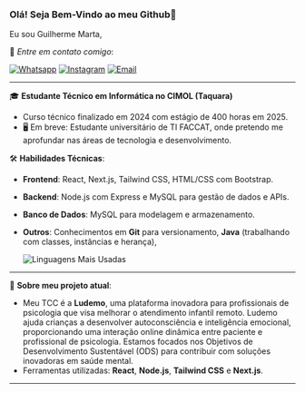 ###  Olá! Seja Bem-Vindo ao meu Github👋
 Eu sou Guilherme Marta, 

🔗 *Entre em contato comigo*:

 [![Whatsapp](https://img.shields.io/badge/WhatsApp-25D366?style=for-the-badge&logo=whatsapp&logoColor=white)](https://wa.me/5551986515196)
 [![Instagram](https://img.shields.io/badge/Instagram-E4405F?style=for-the-badge&logo=instagram&logoColor=white)](https://www.instagram.com/_guilhermemarta/?next=%2F)
[![Email](https://img.shields.io/badge/Gmail-D14836?style=for-the-badge&logo=gmail&logoColor=white)](mailto:guilhermedsmarta@gmail.com)




---

🎓 **Estudante Técnico em Informática no CIMOL (Taquara)**
- Curso técnico finalizado em 2024 com estágio de 400 horas em 2025.
- 🖥 Em breve: Estudante universitário de TI FACCAT, onde pretendo me aprofundar nas áreas de tecnologia e desenvolvimento.

🛠 **Habilidades Técnicas**:
- **Frontend**: React, Next.js, Tailwind CSS, HTML/CSS com Bootstrap.
- **Backend**: Node.js com Express e MySQL para gestão de dados e APIs.
- **Banco de Dados**: MySQL para modelagem e armazenamento.
- **Outros**: Conhecimentos em **Git** para versionamento, **Java** (trabalhando com classes, instâncias e herança),    

    ![Linguagens Mais Usadas](https://github-readme-stats.vercel.app/api/top-langs/?username=GuiMarta&locale=pt-br&exclude_repo=AulaJava)

    
---
🌟 **Sobre meu projeto atual**: 
- Meu TCC é a **Ludemo**, uma plataforma inovadora para profissionais de psicologia que visa melhorar o atendimento infantil remoto. Ludemo ajuda crianças a desenvolver autoconsciência e inteligência emocional, proporcionando uma interação online dinâmica entre paciente e profissional de psicologia. Estamos focados nos Objetivos de Desenvolvimento Sustentável (ODS) para contribuir com soluções inovadoras em saúde mental.
- Ferramentas utilizadas: **React**, **Node.js**, **Tailwind CSS** e **Next.js**.



---
